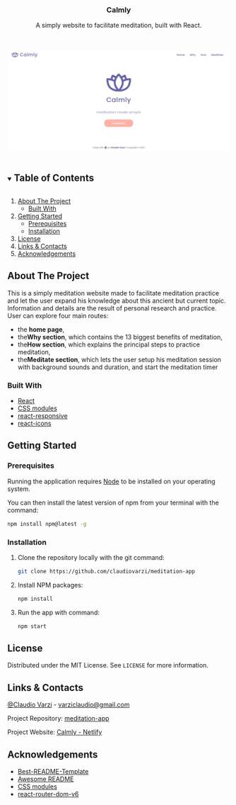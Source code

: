 <p align="center">
  
  <h3 align="center">Calmly</h3>

  <p align="center">
    A simply website to facilitate meditation, built with React. </p>

  <br>
  <br>

  <a href="https://github.com/claudiovarzi/meditation-app">
    <img src="src/assets/img/home_screenshot.jpg" alt="calmly-screenshot">
  </a>
</p>

<details open="open">
  <summary><h2 style="display: inline-block">Table of Contents</h2></summary>
  <ol>
    <li>
      <a href="#about-the-project">About The Project</a>
      <ul>
        <li><a href="#built-with">Built With</a></li>
      </ul>
    </li>
    <li>
      <a href="#getting-started">Getting Started</a>
      <ul>
        <li><a href="#prerequisites">Prerequisites</a></li>
        <li><a href="#installation">Installation</a></li>
      </ul>
    </li>
    <li><a href="#license">License</a></li>
    <li><a href="#links-contacts">Links & Contacts</a></li>
    <li><a href="#acknowledgements">Acknowledgements</a></li>
  </ol>
</details>

## About The Project

This is a simply meditation website made to facilitate meditation practice and let the user expand his knowledge about this ancient but current topic. Information and details are the result of personal research and practice.
User can explore four main routes:

<ul>
<li>the <strong>home page</strong>, </li>

<li>the<strong>Why section</strong>, which contains the 13 biggest benefits of meditation, </li>

<li>the<strong>How section</strong>, which explains the principal steps to practice meditation, </li>

<li>the<strong>Meditate section</strong>, which lets the user setup his meditation session with background sounds and duration, and start the meditation timer </li>
</ul>

### Built With

- [React](https://it.reactjs.org/)
- [CSS modules](https://github.com/css-modules/css-modules)
- [react-responsive](https://www.npmjs.com/package/react-responsive)
- [react-icons](https://react-icons.github.io/react-icons/)

## Getting Started

### Prerequisites

Running the application requires [Node](https://nodejs.org/en/) to be installed on your operating system.

You can then install the latest version of npm from your terminal with the command:

```sh
npm install npm@latest -g
```

### Installation

1. Clone the repository locally with the git command:

   ```sh
   git clone https://github.com/claudiovarzi/meditation-app
   ```

2. Install NPM packages:

   ```sh
   npm install
   ```

3. Run the app with command:

   ```sh
   npm start
   ```

## License

Distributed under the MIT License. See `LICENSE` for more information.

## Links & Contacts

[@Claudio Varzi](https://www.linkedin.com/in/claudiovarzi/) - varziclaudio@gmail.com

Project Repository: [meditation-app](https://github.com/claudiovarzi/meditation-app)

Project Website: [Calmly - Netlify]()

## Acknowledgements

- [Best-README-Template](https://github.com/othneildrew/Best-README-Template)
- [Awesome README](https://github.com/matiassingers/awesome-readme)
- [CSS modules](https://github.com/css-modules/css-modules)
- [react-router-dom-v6](https://reactrouter.com/docs/en/v6/upgrading/v5)
